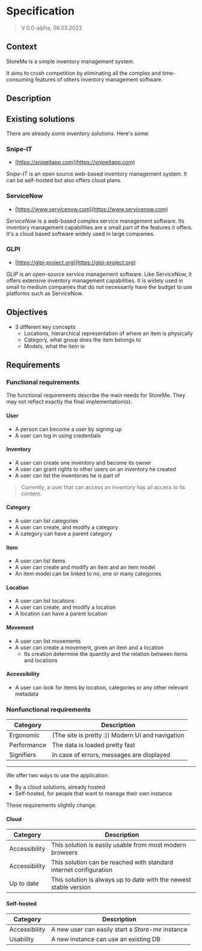 # Specification

> V 0.0-alpha, 06.03.2023

## Context

StoreMe is a simple inventory management system.

It aims to crush competition by eliminating all the complex
and time-consuming features of others inventory management software.

## Description

## Existing solutions

There are already some inventory solutions. Here's some:

### Snipe-IT
- [https://snipeitapp.com](https://snipeitapp.com)

*Snipe-IT* is an open source web-based inventory management system.
It can be self-hosted but also offers cloud plans.

### ServiceNow
- [https://www.servicenow.com](https://www.servicenow.com)

*ServiceNow* is a web-based complex service management software. Its inventory management capabilities are a small part
of the features it offers.
It's a cloud based software widely used in large companies.

### GLPI
- [https://glpi-project.org](https://glpi-project.org)

*GLIP* is an open-source service management software.
Like ServiceNow, it offers extensive inventory management capabilities.
It is widely used in small to medium companies that do not necessarily have the budget to use platforms such as ServiceNow.

## Objectives
- 3 different key concepts
  - Locations, hierarchical representation of where an item is physically
  - Category, what group does the item belongs to
  - Models, what the item is

[TODO]: pipeau

## Requirements

### Functional requirements

The functional requirements describe the main needs for StoreMe. 
They may not reflect exactly the final implementation(s).

#### User

- A person can become a user by signing up
- A user can log in using credentials

#### Inventory

- A user can create one inventory and become its owner
- A user can grant rights to other users on an inventory he created
- A user can list the inventories he is part of

> Currently, a user that can access an inventory has all access to its content.

#### Category

- A user can list categories
- A user can create, and modify a category
- A category can have a parent category

#### Item

- A user can list items
- A user can create and modify an item and an item model
- An item model can be linked to no, one or many categories

#### Location

- A user can list locations
- A user can create, and modify a location
- A location can have a parent location

#### Movement

- A user can list movements
- A user can create a movement, given an item and a location
  - Its creation determine the quantity and the relation between items and locations

#### Accessibility

- A user can look for items by location, categories or any other relevant metadata

### Nonfunctional requirements

| Category    | Description                                      |
|-------------|--------------------------------------------------|
| Ergonomic   | (The site is pretty :)) Modern UI and navigation | 
| Performance | The data is loaded pretty fast                   | 
| Signifiers  | In case of errors, messages are displayed        | 

--- 

We offer two ways to use the application:
- By a cloud solutions, already hosted
- Self-hosted, for people that want to manage their own instance

These requirements slightly change.

#### Cloud

| Category      | Description                                                       |
|---------------|-------------------------------------------------------------------|
| Accessibility | This solution is easily usable from most modern browsers          |
| Accessibility | This solution can be reached with standard internet configuration |
| Up to date    | This solution is always up to date with the newest stable version |

#### Self-hosted

| Category      | Description                                       |
|---------------|---------------------------------------------------|
| Accessibility | A new user can easily start a *Store-me* instance |
| Usability     | A new instance can use an existing DB             |
